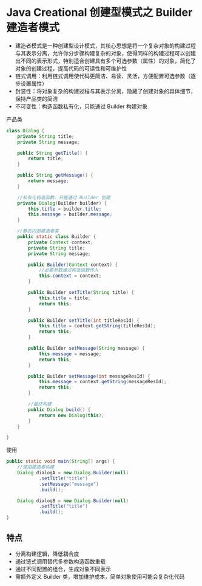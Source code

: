 # Java Creational 创建型模式之 Builder 建造者模式
- 建造者模式是一种创建型设计模式，其核心思想是将一个复杂对象的构建过程与其表示分离，允许你分步骤构建复杂的对象，使得同样的构建过程可以创建出不同的表示形式，特别适合创建具有多个可选参数（属性）的对象，简化了对象的创建过程，提高代码的可读性和可维护性
- 链式调用：利用链式调用使代码更简洁、易读、灵活，方便配置可选参数（逐步设置属性）
- 封装性：将对象复杂的构建过程与其表示分离，隐藏了创建对象的具体细节，保持产品类的简洁
- 不可变性：构造函数私有化，只能通过 Builder 构建对象

产品类
```java
class Dialog {
    private String title;
    private String message;

    public String getTitle() {
        return title;
    }

    public String getMessage() {
        return message;
    }

    //私有化构造函数，只能通过 Builder 创建
    private Dialog(Builder builder) {
        this.title = builder.title;
        this.message = builder.message;
    }

    //静态内部建造者类
    public static class Builder {
        private Context context;
        private String title;
        private String message;

        public Builder(Context context) {
            //必要参数通过构造函数传入
            this.context = context;
        }

        public Builder setTitle(String title) {
            this.title = title;
            return this;
        }

        public Builder setTitle(int titleResId) {
            this.title = context.getString(titleResId);
            return this;
        }

        public Builder setMessage(String message) {
            this.message = message;
            return this;
        }

        public Builder setMessage(int messageResId) {
            this.message = context.getString(messageResId);
            return this;
        }

        //最终构建
        public Dialog build() {
            return new Dialog(this);
        }
    }

}
```

使用
```java
public static void main(String[] args) {
    //使用建造者构建
    Dialog dialogA = new Dialog.Builder(null)
            .setTitle("title")
            .setMessage("message")
            .build();

    Dialog dialogB = new Dialog.Builder(null)
            .setTitle("title")
            .build();
}
```

## 特点
- 分离构建逻辑，降低耦合度
- 通过链式调用替代多参数构造函数重载
- 通过不同配置的组合，生成对象不同表示
- 需额外定义 Builder 类，增加维护成本，简单对象使用可能会复杂化代码

